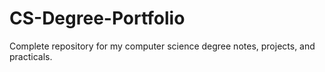 # CS-Degree-Portfolio
Complete repository for my computer science degree notes, projects, and practicals.
